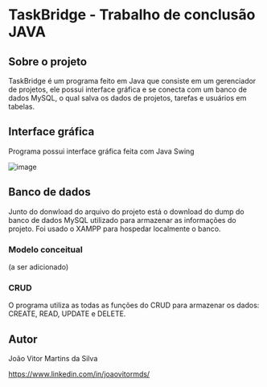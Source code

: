 # TaskBridge - Trabalho de conclusão JAVA

## Sobre o projeto
TaskBridge é um programa feito em Java que consiste em um gerenciador de projetos, ele possui interface gráfica e se conecta com um banco de dados MySQL, o qual salva os dados de projetos, tarefas e usuários em tabelas.

## Interface gráfica
Programa possui interface gráfica feita com Java Swing

![image](https://github.com/user-attachments/assets/b8b08cd4-6605-46b3-b78c-d8b11a2a4ba6)

## Banco de dados
Junto do donwload do arquivo do projeto está o download do dump do banco de dados MySQL utilizado para armazenar as informações do projeto. 
Foi usado o XAMPP para hospedar localmente o banco. 

### Modelo conceitual
(a ser adicionado)

### CRUD
O programa utiliza as todas as funções do CRUD para armazenar os dados: CREATE, READ, UPDATE e DELETE. 

## Autor
João Vitor Martins da Silva

https://www.linkedin.com/in/joaovitormds/
